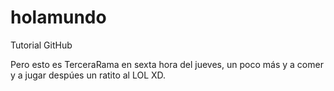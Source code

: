 # holamundo

Tutorial GitHub

Pero esto es TerceraRama en sexta hora del jueves, un poco más y a comer y a jugar despúes un ratito al LOL XD.
